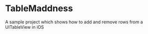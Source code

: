TableMaddness
=============

A sample project which shows how to add and remove rows from a UITableView in iOS
